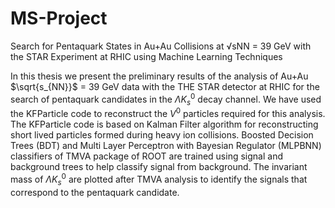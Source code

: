 # MS-Project
Search for Pentaquark States in Au+Au Collisions at √sNN = 39 GeV with the STAR Experiment at RHIC using Machine Learning Techniques 

In this thesis we present the preliminary results of the analysis of Au+Au $\sqrt{s_{NN}}$ = 39 GeV data with the THE STAR detector at RHIC for the search of pentaquark candidates in the $\Lambda K_s^0$ decay channel. We have used the KFParticle code to reconstruct the $V^0$ particles required for this analysis. The KFParticle code is based on Kalman Filter algorithm for reconstructing short lived particles formed during heavy ion collisions. Boosted Decision Trees (BDT) and Multi Layer Perceptron with Bayesian Regulator (MLPBNN) classifiers of TMVA package of ROOT are trained using signal and background trees to help classify signal from background. The invariant mass of $\Lambda K_s^0$ are plotted after TMVA analysis to identify the signals that correspond to the pentaquark candidate.
